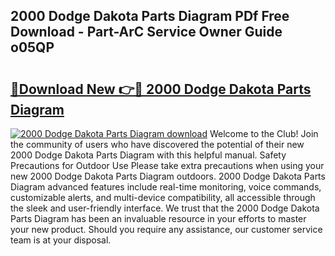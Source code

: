 ## 2000 Dodge Dakota Parts Diagram PDf Free Download - Part-ArC Service Owner Guide o05QP

# <h2><a href="http://dfsu2z.blite.top/?on=2000+Dodge+Dakota+Parts+Diagram">🔗Download New 👉🔴 2000 Dodge Dakota Parts Diagram</a></h2>

[![2000 Dodge Dakota Parts Diagram download](https://i.imgur.com/lujVjoI.png)](http://dfsu2z.blite.top/?on=2000+Dodge+Dakota+Parts+Diagram)
Welcome to the Club! Join the community of users who have discovered the potential of their new 2000 Dodge Dakota Parts Diagram with this helpful manual. Safety Precautions for Outdoor Use Please take extra precautions when using your new 2000 Dodge Dakota Parts Diagram outdoors. 2000 Dodge Dakota Parts Diagram advanced features include real-time monitoring, voice commands, customizable alerts, and multi-device compatibility, all accessible through the sleek and user-friendly interface. We trust that the 2000 Dodge Dakota Parts Diagram has been an invaluable resource in your efforts to master your new product. Should you require any assistance, our customer service team is at your disposal.
